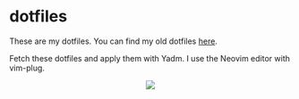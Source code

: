 # dotfiles
These are my dotfiles. You can find my old dotfiles [here](https://github.com/IsaccBarker/dotfiles.chezmoi).

Fetch these dotfiles and apply them with Yadm. I use the Neovim editor with vim-plug.

<p align="center">
<img src="https://i.imgur.com/Ln7FF9q.png"></img>
</p>

